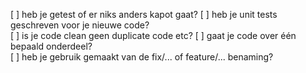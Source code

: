 [ ] heb je getest of er niks anders kapot gaat? 
[ ] heb je unit tests geschreven voor je nieuwe code?  
[ ] is je code clean geen duplicate code etc?
[ ] gaat je code over één bepaald onderdeel?  
[ ] heb je gebruik gemaakt van de fix/... of feature/... benaming? 
